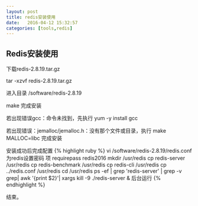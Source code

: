 ```yaml
---
layout: post
title: redis安装使用
date:   2016-04-12 15:32:57
categories: [tools,redis]
---
```


## Redis安装使用

下载redis-2.8.19.tar.gz

tar -xzvf redis-2.8.19.tar.gz

进入目录 /software/redis-2.8.19

make 完成安装

若出现错误gcc：命令未找到，先执行 yum -y install gcc

若出现错误：jemalloc/jemalloc.h：没有那个文件或目录，执行 make MALLOC=libc 完成安装

安装成功后完成配置
{% highlight ruby %}
vi /software/redis-2.8.19/redis.conf 为redis设置密码 项 requirepass redis2016
mkdir /usr/redis
cp redis-server /usr/redis
cp redis-benchmark /usr/redis
cp redis-cli /usr/redis
cp ../redis.conf /usr/redis
cd /usr/redis
ps -ef | grep 'redis-server' | grep -v grep| awk '{print $2}'| xargs kill -9
./redis-server & 后台运行
{% endhighlight %}

结束。
